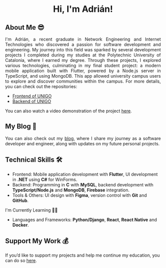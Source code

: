<h1 align="center">Hi, I'm Adrián!</h1>

## About Me 😎

<p align="justify"> I'm Adrián, a recent graduate in Network Engineering and Internet Technologies who discovered a passion for software development and engineering. My journey into this field was sparked by several development projects I completed during my studies at the Polytechnic University of Catalonia, where I earned my degree. Through these projects, I explored various technologies, culminating in my final student project: a modern mobile application built with Flutter, powered by a Node.js server in TypeScript, and using MongoDB. This app allowed university campus users to explore and discover communities within the campus. For more details, you can check out the repositories: </p>

* [Frontend of UNIGO](https://github.com/ad-qu/Frontend-UNIGO)
* [Backend of UNIGO](https://github.com/ad-qu/Backend-UNIGO)

You can also watch a video demonstration of the project [here](https://drive.google.com/drive/folders/1esj2vOp4PJnmZEqxphvSyORADghZHRjh?usp=sharing).

## My Blog 📖

<p align="justify"> You can also check out my <a href="https://www.google.com/">blog</a>, where I share my journey as a software developer and engineer, along with updates on my future personal projects. </p>

## Technical Skills 🛠️

* Frontend: Mobile application development with **Flutter**, UI development in **.NET** using **C#** for WinForms.
* Backend: Programming in **C** with **MySQL**, backend development with **TypeScript/Node.js** and **MongoDB**, **Firebase** integration.
* Tools & Others: UI design with **Figma**, version control with **Git** and **GitHub**.

I'm Currently Learning 🕵️‍♂️

* Languages and Frameworks: **Python/Django**, **React**, **React Native** and **Docker**.

## Support My Work 💰

If you’d like to support my projects and help me continue my education, you can do so [here](https://www.google.com/).
